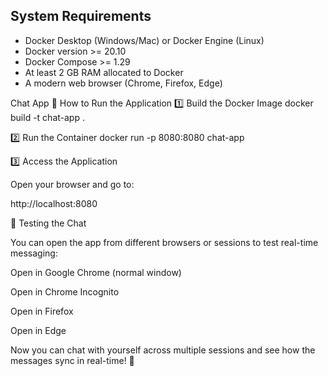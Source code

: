 ## System Requirements

- Docker Desktop (Windows/Mac) or Docker Engine (Linux)
- Docker version >= 20.10
- Docker Compose >= 1.29
- At least 2 GB RAM allocated to Docker
- A modern web browser (Chrome, Firefox, Edge)

Chat App
🚀 How to Run the Application
1️⃣ Build the Docker Image
docker build -t chat-app .

2️⃣ Run the Container
docker run -p 8080:8080 chat-app

3️⃣ Access the Application

Open your browser and go to:

http://localhost:8080

💬 Testing the Chat

You can open the app from different browsers or sessions to test real-time messaging:

Open in Google Chrome (normal window)

Open in Chrome Incognito

Open in Firefox

Open in Edge

Now you can chat with yourself across multiple sessions and see how the messages sync in real-time! 🎉
